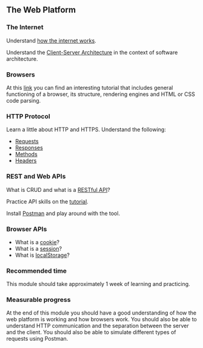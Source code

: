 ## The Web Platform

### The Internet
Understand [how the internet works](https://ed.ted.com/on/tdUFCocK).

Understand the [Client-Server Architecture](http://tutorials.jenkov.com/software-architecture/client-server-architecture.html) in the context of software architecture.

### Browsers
At this [link](https://www.html5rocks.com/en/tutorials/internals/howbrowserswork/) you can find an interesting tutorial that includes general functioning of a browser, its structure, rendering engines and HTML or CSS code parsing.

### HTTP Protocol
Learn a little about HTTP and HTTPS. Understand the following:
* [Requests](https://developer.mozilla.org/en-US/docs/Web/HTTP/Methods)
* [Responses](https://developer.mozilla.org/en-US/docs/Web/HTTP/Status)
* [Methods](https://www.tutorialspoint.com/http/http_methods.htm)
* [Headers](https://developer.mozilla.org/en-US/docs/Web/HTTP/Headers)

### REST and Web APIs 
What is CRUD and what is a [RESTful API](http://www.restapitutorial.com/lessons/httpmethods.html)?

Practice API skills on the [tutorial](https://www.lynda.com/Flask-tutorials/CRUD-REST-basics/521200/533063-4.html).

Install [Postman](https://www.getpostman.com/postman) and play around with the tool.

### Browser APIs
* What is a [cookie](https://developer.mozilla.org/en-US/docs/Web/HTTP/Cookies)?
* What is a [session](https://developer.mozilla.org/en-US/docs/Web/HTTP/Session)?
* What is [localStorage](https://developer.mozilla.org/en-US/docs/Web/API/Window/localStorage)?

### Recommended time
This module should take approximately 1 week of learning and practicing.

### Measurable progress
At the end of this module you should have a good understanding of how the web platform is working and how browsers work. You should also be able to understand HTTP communication and the separation between the server and the client. You should also be able to simulate different types of requests using Postman.
